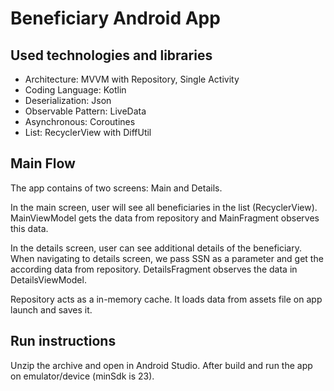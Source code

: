 # Beneficiary Android App

## Used technologies and libraries

- Architecture: MVVM with Repository, Single Activity
- Coding Language: Kotlin
- Deserialization: Json
- Observable Pattern: LiveData
- Asynchronous: Coroutines
- List: RecyclerView with DiffUtil

## Main Flow

The app contains of two screens: Main and Details.

In the main screen, user will see all beneficiaries in the list (RecyclerView). MainViewModel gets
the data from repository and MainFragment observes this data.

In the details screen, user can see additional details of the beneficiary. When navigating to
details screen, we pass SSN as a parameter and get the according data from repository.
DetailsFragment observes the data in DetailsViewModel.

Repository acts as a in-memory cache. It loads data from assets file on app launch and saves it.

## Run instructions

Unzip the archive and open in Android Studio. After build and run the app on emulator/device (minSdk
is 23).
